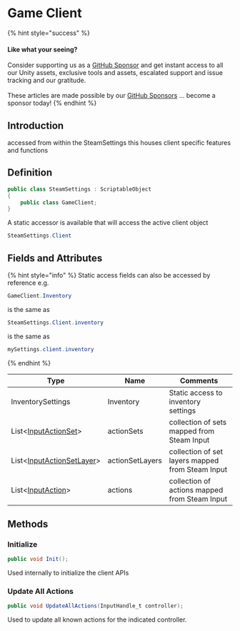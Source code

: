 # Game Client

{% hint style="success" %}
#### Like what your seeing?

Consider supporting us as a [GitHub Sponsor](../../../../company/concepts/become-a-sponsor.md) and get instant access to all our Unity assets, exclusive tools and assets, escalated support and issue tracking and our gratitude.\
\
These articles are made possible by our [GitHub Sponsors](https://github.com/sponsors/heathen-engineering) ... become a sponsor today!
{% endhint %}

## Introduction

accessed from within the SteamSettings this houses client specific features and functions

## Definition

```csharp
public class SteamSettings : ScriptableObject
{
    public class GameClient;
}
```

A static accessor is available that will access the active client object

```csharp
SteamSettings.Client
```

## Fields and Attributes

{% hint style="info" %}
Static access fields can also be accessed by reference e.g.

```csharp
GameClient.Inventory
```

is the same as

```csharp
SteamSettings.Client.inventory
```

is the same as

```csharp
mySettings.client.inventory
```
{% endhint %}

| Type                                                      | Name            | Comments                                         |
| --------------------------------------------------------- | --------------- | ------------------------------------------------ |
| InventorySettings                                         | Inventory       | Static access to inventory settings              |
| List<[InputActionSet](../input-action-set.md)>            | actionSets      | collection of sets mapped from Steam Input       |
| List<[InputActionSetLayer](../input-action-set-layer.md)> | actionSetLayers | collection of set layers mapped from Steam Input |
| List<[InputAction](../input-action.md)>                   | actions         | collection of actions mapped from Steam Input    |

## Methods

### Initialize

```csharp
public void Init();
```

Used internally to initialize the client APIs

### Update All Actions

```csharp
public void UpdateAllActions(InputHandle_t controller);
```

Used to update all known actions for the indicated controller.
